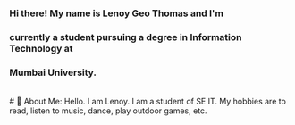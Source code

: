 ### Hi there! My name is Lenoy Geo Thomas and I'm 
### currently a student pursuing a degree in Information Technology at 
### Mumbai University.
<br>
# 💫 About Me:
Hello. I am Lenoy. I am a student of SE IT. My hobbies are to read, listen to music, dance, play outdoor games, etc.
<br>
<br>
